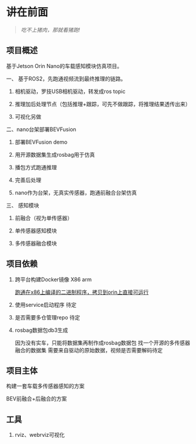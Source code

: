 # 讲在前面

>*吃不上猪肉，那就看猪跑!*


## 项目概述

基于Jetson Orin Nano的车载感知模块仿真项目。

一、 基于ROS2，先跑通视频流到最终推理的链路。

1. 相机驱动，罗技USB相机驱动，转发成ros topic

2. 推理加后处理节点（包括推理+跟踪，可先不做跟踪，将推理结果透传出来）

3. 可视化另做

二、nano台架部署BEVFusion

1. 部署BEVFusion demo

2. 用开源数据集生成rosbag用于仿真

3. 播包方式跑通推理

4. 完善后处理

5. nano作为台架，无真实传感器，跑通前融合台架仿真

三、 感知模块

1. 前融合（视为单传感器）

2. 单传感器感知模块

3. 多传感器融合模块

## 项目依赖

1. 跨平台构建Docker镜像 X86 arm

    [跑通在x86上编译的二进制程序，拷贝到orin上直接可运行](https://cloud.tencent.com/developer/article/1543689)


2. 使用service启动程序 待定

3. 是否需要多仓管理repo 待定

4. rosbag数据包db3生成

    因为没有实车，只能将数据集再制作成rosbag数据包
    找一个开源的多传感器融合的数据集
    需要来自驱动的原始数据，视频是否需要解码待定

## 项目主体

构建一套车载多传感器感知的方案

BEV前融合+后融合的方案

## 工具

1. rviz、webrviz可视化
